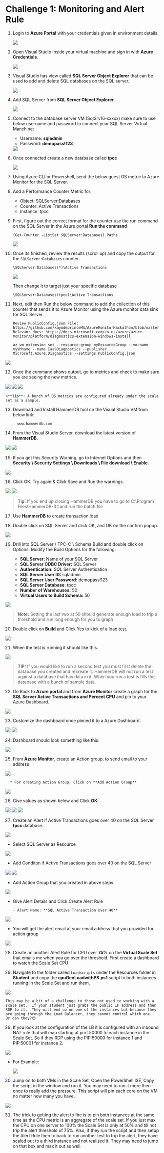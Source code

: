 # Challenge 1: Monitoring and Alert Rule

1. Login to **Azure Portal** with your credentials given in environment details.

   <img src="images/new1.jpg"/>
   
2. Open Visual Studio inside your virtual machine and sign in with **Azure Credentials**.

   <img src="images/new2.jpg"/>
   
3. Visual Studio has view called **SQL Server Object Explorer** that can be used to add and delete SQL databases on the SQL server.

   <img src="images/new4.jpg"/>
   
4. Add SQL Server from **SQL Server Object Explorer**

   <img src="images/sqlsrv1.jpg"/>
   
5. Connect to the database server VM (SqlSrv16-xxxxx) make sure to use below username and password to connect your SQL Server Virtual Manchine:

    * Username: **sqladmin**
    * Password: **demopass!123**
 
   <img src="images/new3.jpg"/>
   
6. Once connected create a new database called **tpcc**

   <img src="images/new5.jpg"/>
   
7. Using Azure CLI or Powershell, send the below guest OS metric to Azure Monitor for the SQL Server.

8. Add a Performance Counter Metric for:

    * Object: SQLServer:Databases
    * Counter: Active Transactions
    * Instance: tpcc
 
9. First, figure out the correct format for the counter use the run command on the SQL Server in the Azure portal **Run the command**

    ```
    (Get-Counter -ListSet SQLServer:Databases).Paths
    ```
   <img src="images/sqlvm.jpg"/>

10. Once its finished, review the results (scroll up) and copy the output for the `SQLServer:Databases` counter.

    `
    \SQLServer:Databases(*)\Active Transactions
    `

    <img src="images/output.jpg"/>

    Then change it to target just your specific database

    `\SQLServer:Databases(tpcc)\Active Transactions`

11. Next, edit then Run the below command to add the collection of this counter that sends it to Azure Monitor using the Azure monitor data sink for SQL Server.

    ```
    Review PublicConfig.json File: https://github.com/kayodeprinceMS/AzureMonitorHackathon/blob/master/Student/Resources/PublicConfig.json
    Relevant docs: https://docs.microsoft.com/en-us/azure/azure-monitor/platform/diagnostics-extension-windows-install
    ```

    ```
    az vm extension set --resource-group myResourceGroup --vm-name myVMname --name IaaSDiagnostics --publisher Microsoft.Azure.Diagnostics --settings PublicConfig.json
    ```
   <img src="images/monitor.jpg"/>

12. Once the command shows output, go to metrics and check to make sure you are seeing the new metrics.

   <img src="images/monitor1.jpg"/>

   <img src="images/monitor2.jpg"/>

   <img src="images/monitor3.jpg"/>

    >**Tip**: A bunch of OS metrics are configured already under the scale set as a sample.

13. Download and Install HammerDB tool on the Visual Studio VM from below link:
    
    ```
      www.hammerdb.com
    ```

14. From the Visual Studio Server, download the latest version of **HammerDB**.

   <img src="images/hammer.jpg"/>

   <img src="images/hammer1.jpg"/>

15. If you get this Security Warning, go to Internet Options and then **Security \ Security Settings \ Downloads \ File download \ Enable**.

   <img src="images/enable.jpg"/>

16. Click OK. Try again & Click Save and Run the warnings.

   <img src="images/run.jpg"/>

   <img src="images/run1.jpg"/>

   > **Tip:** If you end up closing HammerDB you have to go to C:\Program Files\HammerDB-3.1 and run the batch file

17. Use **HammerDB** to create transaction load

18. Double click on SQL Server and click OK, and OK on the confirm popup.
   <img src="images/db1.jpg"/>

19. Drill into SQL Server \ TPC-C \ Schema Build and double click on Options. Modify the Build Options for the following:

      * **SQL Server:** Name of your SQL Server
      * **SQL Server ODBC Driver:** SQL Server
      * **Authentication:** SQL Server Authentication
      * **SQL Server User ID:** sqladmin
      * **SQL Server User Password:** demopass!123
      * **SQL Server Database:** tpcc
      * **Number of Warehouses:** 50
      * **Virtual Users to Build Schema:** 50

   <img src="images/db2.jpg"/>

 > **Note:** Setting the last two at 50 should generate enough load to trip a threshold and run long enough for you to graph

20. Double click on **Build** and Click Yes to kick of a load test.

   <img src="images/db3.jpg"/>

21. When the test is running it should like this.

   <img src="images/db4.jpg"/>

   > **TIP:** If you would like to run a second test you must first delete the database you created and recreate it. HammerDB will not run a test against a database that has data in it.  When you run a test is fills the database with a bunch of sample data.

22. Go Back to **Azure portal** and from **Azure Monitor** create a graph for the **SQL Server Active Transactions and Percent CPU** and pin to your Azure Dashboard.

   <img src="images/matrix.jpg"/>

23. Customize the dashboard once pinned it to a Azure Dashboard.
   <img src="images/matrix1.jpg"/>

   <img src="images/matric2.jpg"/>

24. Dashboard should look something like this.

   <img src="images/matrix2.jpg"/>

25. From **Azure Monitor**, create an Action group, to send email to your address

   <img src="images/ag.jpg"/>

      * For creating Action Group, Click on **Add Action Group**
       
   <img src="images/ag1.jpg"/>


26. Give values as shown below and Click **OK**:

   <img src="images/action1.jpg"/>

   <img src="images/action2.jpg"/>

   <img src="images/action3.jpg"/>

27. Create an Alert if Active Transactions goes over 40 on the SQL Server **tpcc** database.
   <img src="images/alert.jpg"/>

   * Select SQL Server as Resource
   <img src="images/alerts1.jpg"/>

   * Add Conditon if Active Transactions goes over 40 on the SQL Server
   <img src="images/alerts2.jpg"/>

   <img src="images/alert3.jpg"/>

   * Add Action Group that you created in above steps
   <img src="images/alerts3.jpg"/>

   * Give Alert Details and Click Create Alert Rule

         - Alert Name: **SQL Active Transaction over 40**
   <img src="images/alerts4.jpg"/>

   * You will get the alert email at your email address that you provided for action group
   <img src="images/alert7.jpg"/>


28. Create an another Alert Rule for CPU over **75%** on the **Virtual Scale Set** that emails me when you go over the threshold. First create a dashboard to watch the Scale Set CPU

32. Navigate to the folder called `Loadscripts` under the Resources folder in **Student** and copy the **cpuGenLoadwithPS.ps1** script to both instances running in the Scale Set and run them.

   <img src="images/cpu.jpg"/>

   ```
   This may be a bit of a challenge to those not used to working with a scale set.  If your student just grabs the public IP address and then RDP to it.  They will end up on one of the instances but because they are going through the Load Balancer, they cannot control which one.  Or can they?😊
   ```

29. If you look at the configuration of the LB it is configured with an inbound NAT rule that will map starting at port 50000 to each instance in the Scale Set.  So if they RDP using the PIP:50000 for instance 1 and PIP:50001 for instance 2.

   <img src="images/temp0.jpg"/>

* For Example:

   <img src="images/vm.jpg"/>

30. Jump on to both VMs in the Scale Set, Open the PowerShell ISE, Copy the script in the window and run it. You may need to run it more then once to really add the pressure. This script will pin each core on the VM no matter how many you have.

   <img src="images/vm1.jpg"/>

31. The trick to getting the alert to fire is to pin both instances at the same time as the CPU metric is an aggregate of the scale set. If you just max the CPU on one server to 100% the Scale Set is only at 50% and till not trip the alert threshold of 75%. Also, if they run the script and then setup the Alert Rule then to back to run another test to trip the alert, they have scaled out to a third instance and not realized it. They may need to jump on that box and max it out as well.
